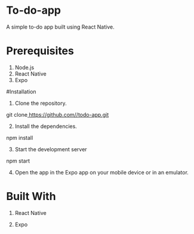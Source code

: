 # To-do-app

A simple to-do app built using React Native.

# Prerequisites

1) Node.js
2) React Native
3) Expo

#Installation

1) Clone the repository.

 git clone[ https://github.com/<username>/todo-app.git](https://github.com/JoelJoshi2002/To-do-app)

  
2) Install the dependencies.
  
 npm install

3) Start the development server
  
npm start

4) Open the app in the Expo app on your mobile device or in an emulator.
  
# Built With
  
1) React Native

2) Expo
